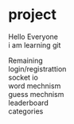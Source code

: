 # project

Hello Everyone<br>
i am learning git

Remaining<br>
login/registrattion<br>
socket io <br>
word mechnism<br>
guess mechnism<br>
leaderboard<br>
categories<br>

